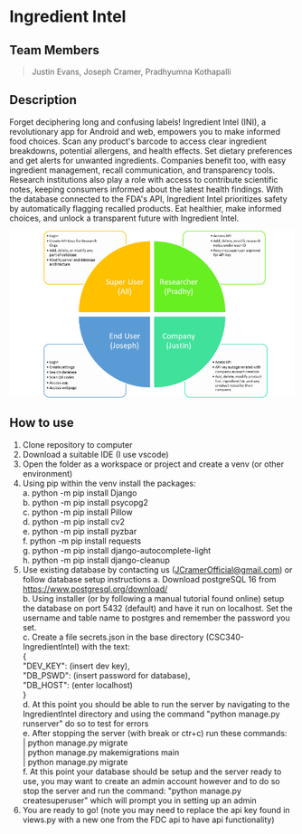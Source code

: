 # Ingredient Intel

## Team Members
> Justin Evans, Joseph Cramer, Pradhyumna Kothapalli

## Description
Forget deciphering long and confusing labels! Ingredient Intel (INI), a revolutionary app for Android and web, empowers you to make informed food choices. Scan any product's barcode to access clear ingredient breakdowns, potential allergens, and health effects. Set dietary preferences and get alerts for unwanted ingredients. Companies benefit too, with easy ingredient management, recall communication, and transparency tools. Research institutions also play a role with access to contribute scientific notes, keeping consumers informed about the latest health findings. With the database connected to the FDA's API, Ingredient Intel prioritizes safety by automatically flagging recalled products. Eat healthier, make informed choices, and unlock a transparent future with Ingredient Intel.

![project diagram](https://github.com/DNAviator/CSC340-IngredientIntel/blob/main/project-diagram.png)

## How to use
1. Clone repository to computer
2. Download a suitable IDE (I use vscode)
3. Open the folder as a workspace or project and create a venv (or other environment)
4. Using pip within the venv install the packages:  
    a. python -m pip install Django   
    b. python -m pip install psycopg2   
    c. python -m pip install Pillow  
    d. python -m pip install cv2  
    e. python -m pip install pyzbar   
    f. python -m pip install requests   
    g. python -m pip install django-autocomplete-light  
    h. python -m pip install django-cleanup  
5. Use existing database by contacting us (JCramerOfficial@gmail.com) or follow database setup instructions
    a. Download postgreSQL 16 from https://www.postgresql.org/download/  
    b. Using installer (or by following a manual tutorial found online) setup the database on port 5432 (default)
        and have it run on localhost. Set the username and table name to postgres and remember the password you set.  
    c. Create a file secrets.json in the base directory (CSC340-IngredientIntel) with the text:  
        {  
    "DEV_KEY": (insert dev key),  
    "DB_PSWD": (insert password for database),  
    "DB_HOST": (enter localhost)  
        }  
    d. At this point you should be able to run the server by navigating to the IngredientIntel directory and
        using the command "python manage.py runserver" do so to test for errors  
    e. After stopping the server (with break or ctr+c) run these commands:  
        |  python manage.py migrate  
        |  python manage.py makemigrations main  
        |  python manage.py migrate  
    f. At this point your database should be setup and the server ready to use, you may want to create an admin account
        however and to do so stop the server and run the command: "python manage.py createsuperuser" which will prompt you in setting up an admin  
6. You are ready to go! (note you may need to replace the api key found in views.py with a new one from the FDC api to have api functionality)  
